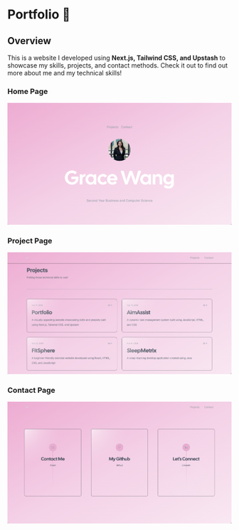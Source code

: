 # Portfolio 🎀

## Overview

This is a website I developed using **Next.js, Tailwind CSS, and Upstash** to showcase my skills, projects, and contact methods. Check it out to find out more about me and my technical skills!

### Home Page
![Homepage](public/homepage.png)

### Project Page
![Projects](public/projectpage.png)

### Contact Page
![Contact](public/contactpage.png)
